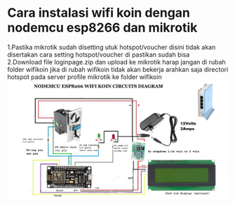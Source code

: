 # Cara instalasi wifi koin dengan nodemcu esp8266 dan mikrotik
1.Pastika mikrotik sudah disetting utuk hotspot/voucher disini tidak akan disertakan cara setting hotspot/voucher di pastikan sudah bisa<br>
2.Download file loginpage.zip dan upload ke mikrotik harap jangan di rubah folder wifikoin jika di rubah wifikoin tidak akan bekerja arahkan saja directori hotspot pada server 
  profile mikrotik ke folder wifikoin 
![image.png](https://raw.githubusercontent.com/joehari9/nodemcu-esp8266-wifi-koin/main/screeshot/153679197_111282374341679_7.jpg)
